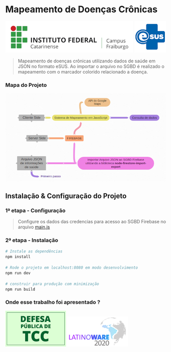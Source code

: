 # Mapeamento de Doenças Crônicas
![](src/assets/img/Logo_IFC.png) ![](src/assets/img/esusP.png) 
> Mapeamento de doenças crônicas utilizando dados de saúde em JSON no formato eSUS. Ao importar o arquivo no SGBD é realizado o mapeamento com o marcador colorido relacionado a doença. 
### Mapa do Projeto
![](src/assets/img/base_sistema.png)


## Instalação & Configuração do Projeto

### 1ª etapa - Configuração
> Configure os dados das credencias para acesso ao SGBD Firebase no arquivo [main.js](src/main.js)


### 2ª etapa - Instalação

``` bash
# Instale as dependências
npm install

# Rode o projeto em localhost:8080 em modo desenvolvimento
npm run dev

# construir para produção com minimização
npm run build

```

### Onde esse trabalho foi apresentado ?
![](src/assets/img/tcc.png) ![](src/assets/img/latinoWare.png) 